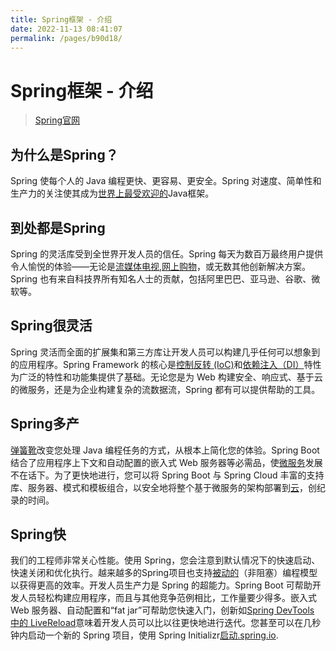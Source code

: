 ```yaml
---
title: Spring框架 - 介绍
date: 2022-11-13 08:41:07
permalink: /pages/b90d18/
---
```

# Spring框架 - 介绍

> [Spring官网](https://spring.io/)

## 为什么是Spring？

Spring 使每个人的 Java 编程更快、更容易、更安全。Spring 对速度、简单性和生产力的关注使其成为[世界上最受欢迎的](https://snyk.io/blog/jvm-ecosystem-report-2018-platform-application/)Java框架。

## 到处都是Spring

Spring 的灵活库受到全世界开发人员的信任。Spring 每天为数百万最终用户提供令人愉悦的体验——无论是[流媒体电视](https://medium.com/netflix-techblog/netflix-oss-and-spring-boot-coming-full-circle-4855947713a0),[网上购物](https://tech.target.com/2018/12/18/spring-feign.html)，或无数其他创新解决方案。Spring 也有来自科技界所有知名人士的贡献，包括阿里巴巴、亚马逊、谷歌、微软等。

## Spring很灵活

Spring 灵活而全面的扩展集和第三方库让开发人员可以构建几乎任何可以想象到的应用程序。Spring Framework 的核心是[控制反转 (IoC)](https://en.wikipedia.org/wiki/Inversion_of_control)和[依赖注入（DI）](https://en.wikipedia.org/wiki/Dependency_injection)特性为广泛的特性和功能集提供了基础。无论您是为 Web 构建安全、响应式、基于云的微服务，还是为企业构建复杂的流数据流，Spring 都有可以提供帮助的工具。

## Spring多产

[弹簧靴](https://spring.io/guides/gs/spring-boot/)改变您处理 Java 编程任务的方式，从根本上简化您的体验。Spring Boot 结合了应用程序上下文和自动配置的嵌入式 Web 服务器等必需品，使[微服务](https://spring.io/microservices)发展不在话下。为了更快地进行，您可以将 Spring Boot 与 Spring Cloud 丰富的支持库、服务器、模式和模板组合，以安全地将整个基于微服务的架构部署到[云](https://spring.io/cloud)，创纪录的时间。

## Spring快

我们的工程师非常关心性能。使用 Spring，您会注意到默认情况下的快速启动、快速关闭和优化执行。越来越多的Spring项目也支持[被动的](https://spring.io/reactive)（非阻塞）编程模型以获得更高的效率。开发人员生产力是 Spring 的超能力。Spring Boot 可帮助开发人员轻松构建应用程序，而且与其他竞争范例相比，工作量要少得多。嵌入式 Web 服务器、自动配置和“fat jar”可帮助您快速入门，创新如[Spring DevTools 中的 LiveReload](https://docs.spring.io/spring-boot/docs/current/reference/html/using-spring-boot.html#using-boot-devtools-livereload)意味着开发人员可以比以往更快地进行迭代。您甚至可以在几秒钟内启动一个新的 Spring 项目，使用 Spring Initializr[启动.spring.io](https://start.spring.io/).